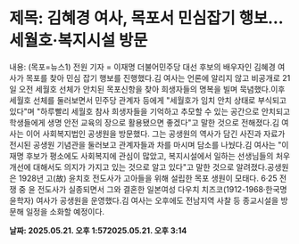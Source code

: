 # **제목: 김혜경 여사, 목포서 민심잡기 행보…세월호·복지시설 방문**

  내용: (목포=뉴스1) 전원 기자 = 이재명 더불어민주당 대선 후보의 배우자인 김혜경 여사가 목포를 찾아 민심 잡기 행보를 진행했다.김 여사는 언론에 알리지 않고 비공개로 21일 오전 세월호 선체가 안치된 목포신항을 찾아 희생자들의 명복을 빌며 묵념했다.이후 세월호 선체를 둘러보면서 민주당 관계자 등에게 "세월호가 임치 안치 상태로 부식되고 있다"며 "하루빨리 세월호 참사 희생자들을 기억하고 추모할 수 있는 공간으로 안치되고 학생들에게 생명 안전 교육의 장으로 활용됐으면 좋겠다"고 말한 것으로 전해졌다.김 여사는 이어 사회복지법인 공생원을 방문했다. 그는 공생원의 역사가 담긴 사진과 자료가 전시된 공생원 기념관을 둘러보고 관계자들과 차를 마시며 담소를 나눴다.김 여사는 "이재명 후보가 평소에도 사회복지에 관심이 많았고, 복지시설에서 일하는 선생님들의 처우 개선에 대해서도 의지가 가지고 있는 것으로 알고 있다"고 말한 것으로 알려졌다.공생원은 1928년 고(故) 윤치호 전도사가 고아들을 위해 설립한 목포 생원이 모태다. 6·25 전쟁 중 윤 전도사가 실종되면서 그와 결혼한 일본여성 다우치 치즈코(1912-1968·한국명 윤학자) 여사가 공생원을 운영했다.김 여사는 오후에도 전남지역 사찰 등 종교시설을 방문해 일정을 소화할 예정이다.

  **날짜: 2025.05.21. 오후 1:572025.05.21. 오후 3:14**